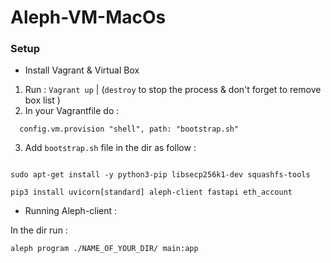 # Aleph-VM-MacOs



### Setup

- Install Vagrant & Virtual Box 

1.  Run : ``` Vagrant up ``` | (``` destroy ```  to stop the process & don't forget to remove box list ) 
2.  In your Vagrantfile do :

```   config.vm.provision "shell", path: "bootstrap.sh" ```

3. Add ``` bootstrap.sh ``` file in the dir as follow : 

``` apt-get update

sudo apt-get install -y python3-pip libsecp256k1-dev squashfs-tools

pip3 install uvicorn[standard] aleph-client fastapi eth_account

``` 

- Running Aleph-client : 

In the dir run :

``` aleph program ./NAME_OF_YOUR_DIR/ main:app ``` 


